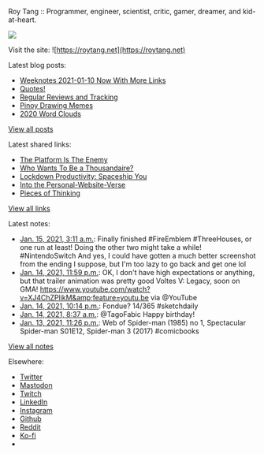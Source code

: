 Roy Tang :: Programmer, engineer, scientist, critic, gamer, dreamer, and kid-at-heart.

![](https://roytang.net/static/img/profile.jpg)

Visit the site: ![https://roytang.net](https://roytang.net)

Latest blog posts:

- [Weeknotes 2021-01-10 Now With More Links](https://roytang.net/2021/01/weeknotes-2021-01-10/)
- [Quotes!](https://roytang.net/2021/01/quotes/)
- [Regular Reviews and Tracking](https://roytang.net/2021/01/regular-reviews/)
- [Pinoy Drawing Memes](https://roytang.net/2021/01/pinoy-drawing-memes/)
- [2020 Word Clouds](https://roytang.net/2021/01/word-clouds/)

[View all posts](https://roytang.net/blog)

Latest shared links:

- [The Platform Is The Enemy](https://roytang.net/2021/01/the-platform-is-the-enemy/)
- [Who Wants To Be a Thousandaire?](https://roytang.net/2021/01/who-wants-to-be-a-thousandaire/)
- [Lockdown Productivity: Spaceship You](https://roytang.net/2021/01/lockdown-productivity-spaceship-you/)
- [Into the Personal-Website-Verse](https://roytang.net/2021/01/into-the-personal-website-verse/)
- [Pieces of Thinking](https://roytang.net/2021/01/pieces-of-thinking/)

[View all links](https://roytang.net/links)

Latest notes:

- [Jan. 15, 2021, 3:11 a.m.](https://roytang.net/2021/01/1349796416042856448/): Finally finished #FireEmblem #ThreeHouses, or one run at least! Doing the other two might take a while! #NintendoSwitch And yes, I could have gotten a much better screenshot from the ending I suppose, but I&#x27;m too lazy to go back and get one lol
- [Jan. 14, 2021, 11:59 p.m.](https://roytang.net/2021/01/1349748048096727040/): OK, I don&#x27;t have high expectations or anything, but that trailer animation was pretty good Voltes V: Legacy, soon on GMA! https://www.youtube.com/watch?v=XJ4ChZPlikM&amp;feature=youtu.be via @YouTube
- [Jan. 14, 2021, 10:14 p.m.](https://roytang.net/2021/01/1349721480636948487/): Fondue? 14/365 #sketchdaily
- [Jan. 14, 2021, 8:37 a.m.](https://roytang.net/2021/01/1349515835971256323/): @TagoFabic Happy birthday!
- [Jan. 13, 2021, 11:26 p.m.](https://roytang.net/2021/01/1349377300593197057/): Web of Spider-man (1985) no 1, Spectacular Spider-man S01E12, Spider-man 3 (2017) #comicbooks

[View all notes](https://roytang.net/notes)

Elsewhere:

- [Twitter](https://twitter.com/roytang)
- [Mastodon](https://mastodon.technology/@roytang)
- [Twitch](https://twitch.tv/twitchyroy)
- [LinkedIn](https://www.linkedin.com/in/roytang)
- [Instagram](https://instagram.com/roytang0400)
- [Github](https://github.com/roytang)
- [Reddit](https://reddit.com/u/hungryroy)
- [Ko-fi](https://ko-fi.com/roytang)
- [](mailto:hello@roytang.net)